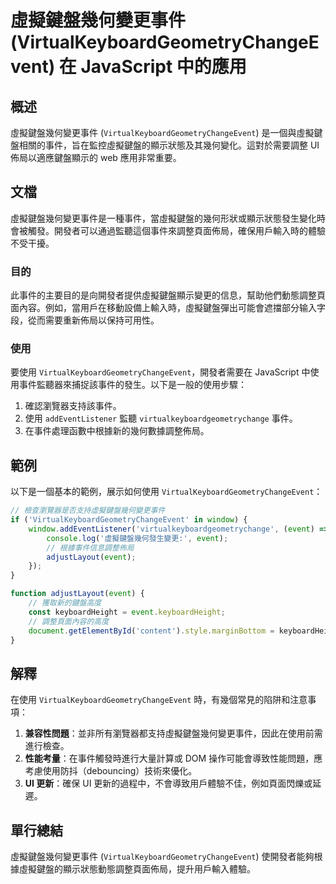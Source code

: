 <!--
Meta Description: # 虛擬鍵盤幾何變更事件 (VirtualKeyboardGeometryChangeEvent) 在 JavaScript 中的應用 ## 概述 虛擬鍵盤幾何變更事件 (`VirtualKeyboardGeometryChangeEvent`) 是一個與虛擬鍵盤相關的事件，旨在監控虛擬鍵盤的顯示狀...
Meta Keywords: virtualkeyboardgeometrychangeevent, event, 虛擬鍵盤幾何變更事件, javascript, keyboardheight
-->

# 虛擬鍵盤幾何變更事件 (VirtualKeyboardGeometryChangeEvent) 在 JavaScript 中的應用

## 概述
虛擬鍵盤幾何變更事件 (`VirtualKeyboardGeometryChangeEvent`) 是一個與虛擬鍵盤相關的事件，旨在監控虛擬鍵盤的顯示狀態及其幾何變化。這對於需要調整 UI 佈局以適應鍵盤顯示的 web 應用非常重要。

## 文檔
虛擬鍵盤幾何變更事件是一種事件，當虛擬鍵盤的幾何形狀或顯示狀態發生變化時會被觸發。開發者可以通過監聽這個事件來調整頁面佈局，確保用戶輸入時的體驗不受干擾。

### 目的
此事件的主要目的是向開發者提供虛擬鍵盤顯示變更的信息，幫助他們動態調整頁面內容。例如，當用戶在移動設備上輸入時，虛擬鍵盤彈出可能會遮擋部分输入字段，從而需要重新佈局以保持可用性。

### 使用
要使用 `VirtualKeyboardGeometryChangeEvent`，開發者需要在 JavaScript 中使用事件監聽器來捕捉該事件的發生。以下是一般的使用步驟：

1. 確認瀏覽器支持該事件。
2. 使用 `addEventListener` 監聽 `virtualkeyboardgeometrychange` 事件。
3. 在事件處理函數中根據新的幾何數據調整佈局。

## 範例
以下是一個基本的範例，展示如何使用 `VirtualKeyboardGeometryChangeEvent`：

```javascript
// 檢查瀏覽器是否支持虛擬鍵盤幾何變更事件
if ('VirtualKeyboardGeometryChangeEvent' in window) {
    window.addEventListener('virtualkeyboardgeometrychange', (event) => {
        console.log('虛擬鍵盤幾何發生變更:', event);
        // 根據事件信息調整佈局
        adjustLayout(event);
    });
}

function adjustLayout(event) {
    // 獲取新的鍵盤高度
    const keyboardHeight = event.keyboardHeight;
    // 調整頁面內容的高度
    document.getElementById('content').style.marginBottom = keyboardHeight + 'px';
}
```

## 解釋
在使用 `VirtualKeyboardGeometryChangeEvent` 時，有幾個常見的陷阱和注意事項：

1. **兼容性問題**：並非所有瀏覽器都支持虛擬鍵盤幾何變更事件，因此在使用前需進行檢查。
2. **性能考量**：在事件觸發時進行大量計算或 DOM 操作可能會導致性能問題，應考慮使用防抖（debouncing）技術來優化。
3. **UI 更新**：確保 UI 更新的過程中，不會導致用戶體驗不佳，例如頁面閃爍或延遲。

## 單行總結
虛擬鍵盤幾何變更事件 (`VirtualKeyboardGeometryChangeEvent`) 使開發者能夠根據虛擬鍵盤的顯示狀態動態調整頁面佈局，提升用戶輸入體驗。